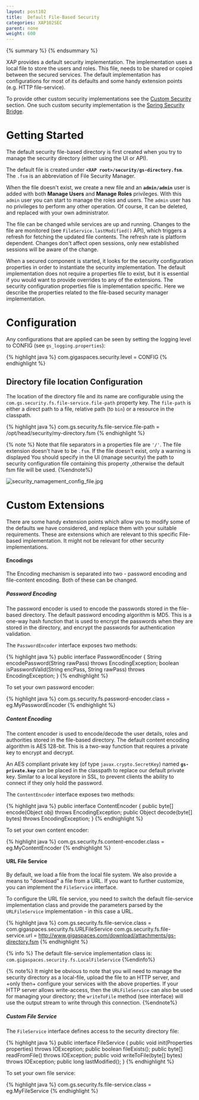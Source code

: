 ```yaml
---
layout: post102
title:  Default File-Based Security
categories: XAP102SEC
parent: none
weight: 600
---
```


{% summary %} {% endsummary %}



XAP provides a default security implementation. The implementation uses a local file to store the users and roles. This file, needs to be shared or copied between the secured services. The default implementation has configurations for most of its defaults and some handy extension points (e.g. HTTP file-service).

To provide other custom security implementations see the [Custom Security](./custom-security.html) section.
One such custom security implementation is the [Spring Security Bridge](./spring-security-bridge.html).

# Getting Started

The default security file-based directory is first created when you try to manage the security directory (either using the UI or API).

The default file is created under **`<XAP root>/security/gs-directory.fsm`**.
The `.fsm` is an abbreviation of File Security Manager.

When the file doesn't exist, we create a new file and an **`admin/admin`** user is added with both **Manage Users** and **Manage Roles** privileges. With this `admin` user you can start to manage the roles and users. The `admin` user has no privileges to perform any other operation. Of course, it can be deleted, and replaced with your own administrator.

The file can be changed while services are up and running. Changes to the file are monitored (see `FileService.lastModified()` API), which triggers a refresh for fetching the updated file contents. The refresh rate is platform dependent. Changes don't affect open sessions, only new established sessions will be aware of the change.

When a secured component is started, it looks for the security configuration properties in order to instantiate the security implementation. The default implementation does not require a properties file to exist, but it is essential if you would want to provide overrides to any of the extensions. The security configuration properties file is implementation specific. Here we describe the properties related to the file-based security manager implementation.

# Configuration

Any configurations that are applied can be seen by setting the logging level to CONFIG (see `gs_logging.properties`):

{% highlight java %}
com.gigaspaces.security.level = CONFIG
{% endhighlight %}

## Directory file location Configuration

The location of the directory file and its name are configurable using the `com.gs.security.fs.file-service.file-path` property key. The `file-path` is either a direct path to a file, relative path (to `bin`) or a resource in the classpath.

{% highlight java %}
com.gs.security.fs.file-service.file-path = /opt/head/security/my-directory.fsm
{% endhighlight %}

{% note %}
Note that file separators in a properties file are `'/'`.
The file extension doesn't have to be `.fsm`.
If the file doesn't exist, only a warning is displayed
You should specify in the UI (manage security) the path to security configuration file containing this property ,otherwise the default fsm file will be used.
{%endnote%}

![security_namagement_config_file.jpg](/attachment_files/security_namagement_config_file.jpg)

# Custom Extensions

There are some handy extension points which allow you to modify some of the defaults we have considered, and replace them with your suitable requirements. These are extensions which are relevant to this specific File-based implementation. It might not be relevant for other security implementations.

#### Encodings

The Encoding mechanism is separated into two - password encoding and file-content encoding. Both of these can be changed.

##### Password Encoding

The password encoder is used to encode the passwords stored in the file-based directory.
The default password encoding algorithm is MD5. This is a one-way hash function that is used to encrypt the passwords when they are stored in the directory, and encrypt the passwords for authentication validation.

The `PasswordEncoder` interface exposes two methods:

{% highlight java %}
public interface PasswordEncoder {
    String encodePassword(String rawPass) throws EncodingException;
    boolean isPasswordValid(String encPass, String rawPass) throws EncodingException;
}
{% endhighlight %}

To set your own password encoder:

{% highlight java %}
com.gs.security.fs.password-encoder.class = eg.MyPasswordEncoder
{% endhighlight %}

##### Content Encoding

The content encoder is used to encode/decode the user details, roles and authorities stored in the file-based directory.
The default content encoding algorithm is AES 128-bit. This is a two-way function that requires a private key to encrypt and decrypt.

An AES compliant private key (of type `javax.crypto.SecretKey`) named **`gs-private.key`** can be placed in the classpath to replace our default private key. Similar to a local keystore in SSL, to prevent clients the ability to connect if they only hold the password.

The `ContentEncoder` interface exposes two methods:

{% highlight java %}
public interface ContentEncoder {
    public byte[] encode(Object obj) throws EncodingException;
    public Object decode(byte[] bytes) throws EncodingException;
}
{% endhighlight %}

To set your own content encoder:

{% highlight java %}
com.gs.security.fs.content-encoder.class = eg.MyContentEncoder
{% endhighlight %}

#### URL File Service

By default, we load a file from the local file system. We also provide a means to "download" a file from a URL. If you want to further customize, you can implement the `FileService` interface.

To configure the URL file service, you need to switch the default file-service implementation class and provide the parameters parsed by the `URLFileService` implementation - in this case a URL.

{% highlight java %}
com.gs.security.fs.file-service.class = com.gigaspaces.security.fs.URLFileService
com.gs.security.fs.file-service.url = http://www.gigaspaces.com/download/attachments/gs-directory.fsm
{% endhighlight %}

{% info %}
The default file-service implementation class is: `com.gigaspaces.security.fs.LocalFileService`
{%endinfo%}

{% note%}
It might be obvious to note that you will need to manage the security directory as a local-file, upload the file to an HTTP server, and +only then+ configure your services with the above properties. If your HTTP server allows write-access, then the `URLFileService` can also be used for managing your directory; the `writeToFile` method (see interface) will use the output stream to write through this connection.
{%endnote%}

##### Custom File Service

The `FileService` interface defines access to the security directory file:

{% highlight java %}
public interface FileService {
    public void init(Properties properties) throws IOException;
    public boolean fileExists();
    public byte[] readFromFile() throws IOException;
    public void writeToFile(byte[] bytes) throws IOException;
    public long lastModified();
}
{% endhighlight %}

To set your own file service:

{% highlight java %}
com.gs.security.fs.file-service.class = eg.MyFileService
{% endhighlight %}
